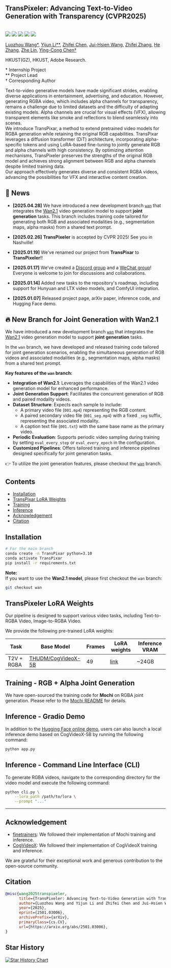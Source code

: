 ## TransPixeler: Advancing Text-to-Video Generation with Transparency (CVPR2025)
<br>
<a href="https://arxiv.org/abs/2501.03006"><img src='https://img.shields.io/badge/arXiv-2501.03006-b31b1b.svg'></a>
<a href='https://wileewang.github.io/TransPixeler'><img src='https://img.shields.io/badge/Project_Page-TransPixeler-blue'></a>
<a href='https://huggingface.co/spaces/wileewang/TransPixar'><img src='https://img.shields.io/badge/HuggingFace-TransPixeler-yellow'></a>
<a href="https://discord.gg/7Xds3Qjr"><img src="https://img.shields.io/badge/Discord-join-blueviolet?logo=discord&amp"></a>
<a href="https://github.com/wileewang/TransPixar/blob/main/wechat_group.jpg"><img src="https://img.shields.io/badge/Wechat-Join-green?logo=wechat&amp"></a>
<br>

[Luozhou Wang*](https://wileewang.github.io/), 
[Yijun Li**](https://yijunmaverick.github.io/), 
[Zhifei Chen](), 
[Jui-Hsien Wang](http://juiwang.com/), 
[Zhifei Zhang](https://zzutk.github.io/), 
[He Zhang](https://sites.google.com/site/hezhangsprinter), 
[Zhe Lin](https://sites.google.com/site/zhelin625/home), 
[Ying-Cong Chen†](https://www.yingcong.me)

HKUST(GZ), HKUST, Adobe Research.

\* Internship Project  
\** Project Lead  
† Corresponding Author

Text-to-video generative models have made significant strides, enabling diverse applications in entertainment, advertising, and education. However, generating RGBA video, which includes alpha channels for transparency, remains a challenge due to limited datasets and the difficulty of adapting existing models. Alpha channels are crucial for visual effects (VFX), allowing transparent elements like smoke and reflections to blend seamlessly into scenes.  
We introduce TransPixar, a method to extend pretrained video models for RGBA generation while retaining the original RGB capabilities. TransPixar leverages a diffusion transformer (DiT) architecture, incorporating alpha-specific tokens and using LoRA-based fine-tuning to jointly generate RGB and alpha channels with high consistency. By optimizing attention mechanisms, TransPixeler preserves the strengths of the original RGB model and achieves strong alignment between RGB and alpha channels despite limited training data.  
Our approach effectively generates diverse and consistent RGBA videos, advancing the possibilities for VFX and interactive content creation.

<!-- insert a teaser gif -->
<!-- <img src="assets/mi.gif"  width="640" /> -->



## 📰 News

- **[2025.04.28]** We have introduced a new development branch [`wan`](https://github.com/wileewang/TransPixar/tree/wan) that integrates the [Wan2.1](https://github.com/Wan-Video/Wan2.1) video generation model to support **joint generation** tasks. This branch includes training code tailored for generating both RGB and associated modalities (e.g., segmentation maps, alpha masks) from a shared text prompt.

- **[2025.02.26]** **TransPixeler** is accepted by CVPR 2025! See you in Nashville!

- **[2025.01.19]** We've renamed our project from **TransPixar** to **TransPixeler**!!

- **[2025.01.17]** We’ve created a [Discord group](https://discord.gg/7Xds3Qjr) and a [WeChat group](https://github.com/wileewang/TransPixar/blob/main/wechat_group.jpg)! Everyone is welcome to join for discussions and collaborations.

- **[2025.01.14]** Added new tasks to the repository's roadmap, including support for Hunyuan and LTX video models, and ComfyUI integration.

- **[2025.01.07]** Released project page, arXiv paper, inference code, and Hugging Face demo.




## 🔥 New Branch for Joint Generation with Wan2.1

We have introduced a new development branch [`wan`](https://github.com/wileewang/TransPixar/tree/wan) that integrates the [Wan2.1](https://github.com/Wan-Video/Wan2.1) video generation model to support **joint generation** tasks.

In the `wan` branch, we have developed and released training code tailored for joint generation scenarios, enabling the simultaneous generation of RGB videos and associated modalities (e.g., segmentation maps, alpha masks) from a shared text prompt.

**Key features of the `wan` branch:**
- **Integration of Wan2.1**: Leverages the capabilities of the Wan2.1 video generation model for enhanced performance.
- **Joint Generation Support**: Facilitates the concurrent generation of RGB and paired modality videos.
- **Dataset Structure**: Expects each sample to include:
  - A primary video file (`001.mp4`) representing the RGB content.
  - A paired secondary video file (`001_seg.mp4`) with a fixed `_seg` suffix, representing the associated modality.
  - A caption text file (`001.txt`) with the same base name as the primary video.
- **Periodic Evaluation**: Supports periodic video sampling during training by setting `eval_every_step` or `eval_every_epoch` in the configuration.
- **Customized Pipelines**: Offers tailored training and inference pipelines designed specifically for joint generation tasks.

👉 To utilize the joint generation features, please checkout the [`wan`](https://github.com/wileewang/TransPixar/tree/wan) branch.




## Contents

* [Installation](#installation)
* [TransPixar LoRA Weights](#transpixar-lora-hub) 
* [Training](#training)
* [Inference](#inference)
* [Acknowledgement](#acknowledgement)
* [Citation](#citation)



## Installation

```bash
# For the main branch
conda create -n TransPixar python=3.10
conda activate TransPixar
pip install -r requirements.txt
```

**Note:**  
If you want to use the **Wan2.1 model**, please first checkout the `wan` branch:

```bash
git checkout wan
```

## TransPixeler LoRA Weights

Our pipeline is designed to support various video tasks, including Text-to-RGBA Video, Image-to-RGBA Video.

We provide the following pre-trained LoRA weights:

| Task          | Base Model                                                    | Frames | LoRA weights                                                       | Inference VRAM |
|---------------|---------------------------------------------------------------|--------|--------------------------------------------------------------------|----------------|
| T2V + RGBA    | [THUDM/CogVideoX-5B](https://huggingface.co/THUDM/CogVideoX-5b)       | 49     | [link](https://huggingface.co/wileewang/TransPixar/blob/main/cogvideox_rgba_lora.safetensors) | ~24GB          |


## Training - RGB + Alpha Joint Generation
We have open-sourced the training code for **Mochi** on RGBA joint generation. Please refer to the [Mochi README](Mochi/README.md) for details.


## Inference - Gradio Demo
In addition to the [Hugging Face online demo](https://huggingface.co/spaces/wileewang/TransPixar), users can also launch a local inference demo based on CogVideoX-5B by running the following command:

```bash
python app.py
```

## Inference - Command Line Interface (CLI)
To generate RGBA videos, navigate to the corresponding directory for the video model and execute the following command:
```bash
python cli.py \
    --lora_path /path/to/lora \
    --prompt "..."
```

---

## Acknowledgement

* [finetrainers](https://github.com/a-r-r-o-w/finetrainers): We followed their implementation of Mochi training and inference.
* [CogVideoX](https://github.com/THUDM/CogVideo): We followed their implementation of CogVideoX training and inference.

We are grateful for their exceptional work and generous contribution to the open-source community.

## Citation

```bibtex
@misc{wang2025transpixeler,
      title={TransPixeler: Advancing Text-to-Video Generation with Transparency}, 
      author={Luozhou Wang and Yijun Li and Zhifei Chen and Jui-Hsien Wang and Zhifei Zhang and He Zhang and Zhe Lin and Ying-Cong Chen},
      year={2025},
      eprint={2501.03006},
      archivePrefix={arXiv},
      primaryClass={cs.CV},
      url={https://arxiv.org/abs/2501.03006}, 
}
```

## Star History

[![Star History Chart](https://api.star-history.com/svg?repos=wileewang/TransPixar&type=Date)](https://star-history.com/#wileewang/TransPixar&Date)
